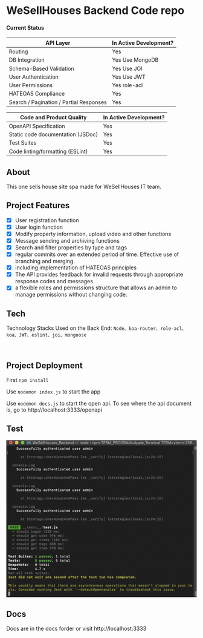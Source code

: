 # WeSellHouses Backend Code repo

#### Current Status


| API Layer                                | In Active Development? |
|------------------------------------------|------------------------|
| Routing                                  | Yes                    |
| DB Integration                           | Yes    Use MongoDB     |
| Schema-Based Validation                  | Yes    Use JOI         |
| User Authentication                      | Yes    Use JWT         |
| User Permissions                         | Yes    role-acl        |
| HATEOAS Compliance                       | Yes                    |
| Search / Pagination / Partial Responses  | Yes                    |

| Code and Product Quality                 | In Active Development? |
|------------------------------------------|------------------------|
| OpenAPI Specification                    | Yes                    |
| Static code documentation (JSDoc)        | Yes                    |
| Test Suites                              | Yes                    |
| Code linting/formatting (ESLint)         | Yes                    |

## About

This one sells house site spa made for WeSellHouses IT team.


## Project Features
- [x] User registration function
- [x] User login function
- [x] Modify property information, upload video and other functions
- [x] Message sending and archiving functions
- [x] Search and filter properties by type and tags
- [x] regular commits over an extended period of time. Effective use of branching and merging.
- [x] including implementation of HATEOAS principles
- [x] The API provides feedback for invalid requests through appropriate response codes and messages
- [x] a flexible roles and permissions structure that allows an admin to manage permissions without changing code.

## Tech
Technology Stacks Used on the Back End: `Node、koa-router、role-acl、koa、JWT、eslint、joi、mongoose`

<br/>

## Project Deployment
First `npm install` 

Use `nodemon index.js` to start the app

Use `nodemon docs.js` to start the open api. To see where the api document is, go to http://localhost:3333/openapi

## Test
![test](/static/Screen%20Shot%202020-12-07%20at%2009.36.01.png) 

## Docs
Docs are in the docs forder or visit http://localhost:3333
